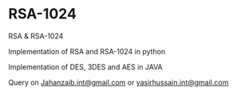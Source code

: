 # RSA-1024
RSA &amp; RSA-1024

Implementation of RSA and RSA-1024 in python

Implementation of DES, 3DES and AES in JAVA

Query on Jahanzaib.int@gmail.com or yasirhussain.int@gmail.com

